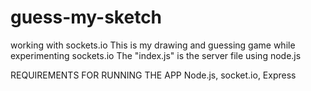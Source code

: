 # guess-my-sketch
working with sockets.io
This is my drawing and guessing game while experimenting sockets.io
The "index.js" is the server file using node.js

REQUIREMENTS FOR RUNNING THE APP
Node.js, socket.io, Express
